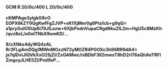 #### GCM R 20/0c/400 L 20/0c/400
**cKMPAge3ylgkG9cO**<br/>**EOPX6kZY9QgKwfFgZJVP+xKfXjMer0g8Pta1cb+g9qQ=**<br/>**a1pryGulOSUp6i79JILazw+6XjbPodnVupaCRgd6kuZlL2m+HgU5c8MzKh/qvz8xL/oGolTNbX9omKD/...**<br/><br/>
**8/xXNks4dyWQ4zAL**<br/>**Rr3FLgAmDQg1MWnMOzzN72yMOZR4PGOXc3h96RR9dA4=**<br/>**ja7qlDvIJlQVkXxO2SjZI/ZxGAMwc/ixBDbF3lI2mwxT8hD2rI76aQhAeTRFlZmgcyJLHE5ZI/Pxd9sP...**